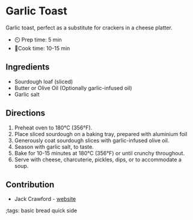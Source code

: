 # Garlic Toast

Garlic toast, perfect as a substitute for crackers in a cheese platter.

- ⏲️ Prep time: 5 min
- 🍳Cook time: 10-15 min

## Ingredients

- Sourdough loaf (sliced)
- Butter or Olive Oil (Optionally garlic-infused oil)
- Garlic salt

## Directions

1. Preheat oven to 180°C (356°F).
2. Place sliced sourdough on a baking tray, prepared with aluminium foil
3. Generously coat sourdough slices with garlic-infused olive oil.
4. Season with garlic salt, to taste.
5. Bake for 10-15 minutes at 180°C (356°F) or until crunchy throughout.
6. Serve with cheese, charcuterie, pickles, dips, or to accommodate a soup. 

## Contribution

- Jack Crawford - [website](https://github.com/jjcrawford)

;tags: basic bread quick side

